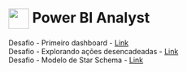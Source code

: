 <h1>
    <a href="https://www.dio.me/">
        <img align="center" width="40px" src="https://hermes.digitalinnovation.one/assets/diome/logo-minimized.png"></a>
    Power BI Analyst
</h1>
Desafio - Primeiro dashboard - <a href="https://github.com/NizaoSilva/power_bi_analyst/blob/NizaoSilva/M%C3%B3dulo%201/Primeiros%20passos%20com%20Power%20BI/sample_financial_modified.pdf">Link</a><br>
Desafio - Explorando ações desencadeadas - <a href="https://github.com/NizaoSilva/power_bi_analyst/blob/NizaoSilva/M%C3%B3dulo%202/Desafio%20de%20Projeto/Desafio.pdf">Link</a><br>
Desafio - Modelo de Star Schema - <a href="https://github.com/NizaoSilva/power_bi_analyst/blob/NizaoSilva/M%C3%B3dulo%204/Desafios%20de%20Projeto/Desafio.png">Link</a><br>
